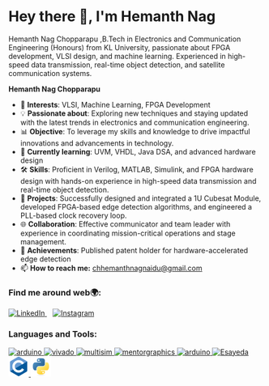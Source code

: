 # Hey there 👋, I'm Hemanth Nag
   Hemanth Nag Chopparapu ,B.Tech in Electronics and Communication Engineering (Honours) from KL University, passionate about FPGA development, VLSI design, and machine learning. Experienced in high-speed data transmission, real-time object detection, and satellite communication systems.

**Hemanth Nag Chopparapu**

- 👀 **Interests**: VLSI, Machine Learning, FPGA Development
- 💡 **Passionate about**: Exploring new techniques and staying updated with the latest trends in electronics and communication engineering.
- 📊 **Objective**: To leverage my skills and knowledge to drive impactful innovations and advancements in technology.
- 🌱 **Currently learning**: UVM, VHDL, Java DSA, and advanced hardware design
- 🛠️ **Skills**: Proficient in Verilog, MATLAB, Simulink, and FPGA hardware design with hands-on experience in high-speed data transmission and real-time object detection.
- 🚀 **Projects**: Successfully designed and integrated a 1U Cubesat Module, developed FPGA-based edge detection algorithms, and engineered a PLL-based clock recovery loop.
- 🌐 **Collaboration**: Effective communicator and team leader with experience in coordinating mission-critical operations and stage management.
- 📜 **Achievements**: Published patent holder for hardware-accelerated edge detection
- 📫 **How to reach me:** [chhemanthnagnaidu@gmail.com](mailto:chhemanthnagnaidu@gmail.com)

<h3 align="left">Find me around web🌍:</h3>
<p align="left">
  <a href="https://www.linkedin.com/in/hemanthnag31/" target="_blank">
    <img src="https://raw.githubusercontent.com/rahuldkjain/github-profile-readme-generator/master/src/images/icons/Social/linked-in-alt.svg" alt="LinkedIn" height="30" width="40">
  </a>
  &nbsp;&nbsp;
  <a href="https://www.instagram.com/chhemanthnagnaidu/" target="_blank">
    <img src="https://github.com/santosh2407/santosh2407/assets/99958597/f0b95843-5038-4328-acef-49c6bf1fb36c" alt="Instagram" height="30" width="40">
  </a>
</p>


<h3 align="left">Languages and Tools:</h3>
<p align="left"> <a href="https://www.cadence.com/en_US/home.html" target="_blank" rel="noreferrer"> <img src="https://upload.wikimedia.org/wikipedia/commons/4/48/Cadence-Logo.svg" alt="arduino" width="40" height="40"/> </a> 
<a href="https://www.xilinx.com/products/design-tools/vivado.html" target="_blank" rel="noreferrer"> <img src="https://user-images.githubusercontent.com/3611330/51789332-126e5400-2188-11e9-808e-37c633755ddf.png" alt="vivado" width="40" height="40"/>
  <a href="https://www.ni.com/en-in/shop/electronic-test-instrumentation/application-software-for-electronic-test-and-instrumentation-category/what-is-multisim.html" target="_blank" rel="noreferrer"> <img src="https://digilent.com/blog/wp-content/uploads/2015/01/184_multisim_app_icon_ill.png" alt="multisim" width="40" height="40"/>
    <a href="https://eda.sw.siemens.com/en-US/" target="_blank" rel="noreferrer"> <img src="https://upload.wikimedia.org/wikipedia/commons/d/d4/Mentor_Graphics_Logo.svg" alt="mentorgraphics" width="40" height="40"/>
  <a href="https://www.arduino.cc/" target="_blank" rel="noreferrer"> <img src="https://cdn.worldvectorlogo.com/logos/arduino-1.svg" alt="arduino" width="40" height="40"/> </a> 
      <a href="https://easyeda.com/" target="_blank" rel="noreferrer"> <img src="https://easyeda.com/images/easyeda-thumbnail.png?id=d5ed1fe5930602975df1" alt="Esayeda" width="40" height="40"/> </a> 
      <a href="https://www.cprogramming.com/" target="_blank" rel="noreferrer"> <img src="https://raw.githubusercontent.com/devicons/devicon/master/icons/c/c-original.svg" alt="c" width="40" height="40"/> </a> <a href="https://www.python.org" target="_blank" rel="noreferrer"> <img src="https://raw.githubusercontent.com/devicons/devicon/master/icons/python/python-original.svg" alt="python" width="40" height="40"/> </a> </p>



